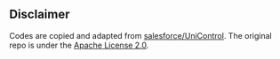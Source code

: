 ## Disclaimer

Codes are copied and adapted from [salesforce/UniControl](https://github.com/salesforce/UniControl).
The original repo is under the [Apache License 2.0](https://github.com/salesforce/UniControl/blob/main/LICENSE.txt).
